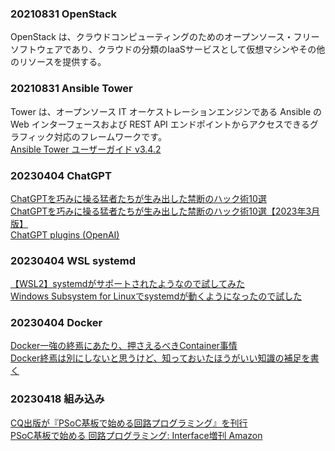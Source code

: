 ### 20210831 OpenStack
OpenStack は、クラウドコンピューティングのためのオープンソース・フリーソフトウェアであり、クラウドの分類のIaaSサービスとして仮想マシンやその他のリソースを提供する。<br>
### 20210831 Ansible Tower
Tower は、オープンソース IT オーケストレーションエンジンである Ansible の Web インターフェースおよび REST API エンドポイントからアクセスできるグラフィック対応のフレームワークです。<br>
[Ansible Tower ユーザーガイド v3.4.2](https://docs.ansible.com/ansible-tower/3.4.2/html_ja/userguide/overview.html)<br>

### 20230404 ChatGPT
[ChatGPTを巧みに操る猛者たちが生み出した禁断のハック術10選](https://saasis.jp/2023/02/28/chatgpt%E3%82%92%E5%B7%A7%E3%81%BF%E3%81%AB%E6%93%8D%E3%82%8B%E7%8C%9B%E8%80%85%E3%81%9F%E3%81%A1%E3%81%8C%E7%94%9F%E3%81%BF%E5%87%BA%E3%81%97%E3%81%9F%E7%A6%81%E6%96%AD%E3%81%AE%E3%83%8F%E3%83%83/)<br>
[ChatGPTを巧みに操る猛者たちが生み出した禁断のハック術10選【2023年3月版】](https://saasis.jp/2023/03/31/chatgpt%E3%82%92%E5%B7%A7%E3%81%BF%E3%81%AB%E6%93%8D%E3%82%8B%E7%8C%9B%E8%80%85%E3%81%9F%E3%81%A1%E3%81%8C%E7%94%9F%E3%81%BF%E5%87%BA%E3%81%97%E3%81%9F%E7%A6%81%E6%96%AD%E3%81%AE%E3%83%8F%E3%83%83-2/)<br>
[ChatGPT plugins (OpenAI)](https://openai.com/blog/chatgpt-plugins)<br>

### 20230404 WSL systemd
[【WSL2】systemdがサポートされたようなので試してみた](https://shikiyura.com/2022/11/systemd_supported_in_wsl/)<br>
[Windows Subsystem for Linuxでsystemdが動くようになったので試した](https://ascii.jp/elem/000/004/131/4131131/)<br>

### 20230404 Docker
[Docker一強の終焉にあたり、押さえるべきContainer事情](https://zenn.dev/ttnt_1013/articles/f36e251a0cd24e)<br>
[Docker終焉は別にしないと思うけど、知っておいたほうがいい知識の補足を書く](https://blog.inductor.me/entry/2023/04/03/113543)<br>

### 20230418 組み込み
[CQ出版が『PSoC基板で始める回路プログラミング』を刊行](https://fabcross.jp/news/2023/20230417_cq_psoc.html)<br>
[PSoC基板で始める 回路プログラミング: Interface増刊 Amazon](https://www.amazon.co.jp/PSoC%E5%9F%BA%E6%9D%BF%E3%81%A7%E5%A7%8B%E3%82%81%E3%82%8B-%E5%9B%9E%E8%B7%AF%E3%83%97%E3%83%AD%E3%82%B0%E3%83%A9%E3%83%9F%E3%83%B3%E3%82%B0-2023%E5%B9%B4-05-Interface/dp/B0C1KM725Q)<br>


